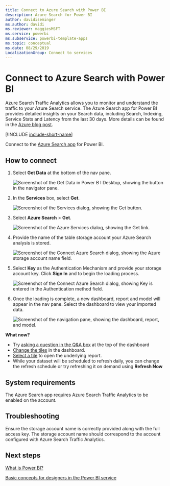 ```yaml
---
title: Connect to Azure Search with Power BI
description: Azure Search for Power BI
author: davidiseminger
ms.author: davidi
ms.reviewer: maggiesMSFT
ms.service: powerbi
ms.subservice: powerbi-template-apps
ms.topic: conceptual
ms.date: 08/29/2019
LocalizationGroup: Connect to services
---
```

# Connect to Azure Search with Power BI
Azure Search Traffic Analytics allows you to monitor and understand the traffic to your Azure Search service. The Azure Search app for Power BI provides detailed insights on your Search data, including Search, Indexing, Service Stats and Latency from the last 30 days. More details can be found in the [Azure blog post](https://azure.microsoft.com/blog/analyzing-your-azure-search-traffic/).

[!INCLUDE [include-short-name](../includes/service-deprecate-content-packs.md)]

Connect to the [Azure Search app](https://app.powerbi.com/getdata/services/azure-search) for Power BI.

## How to connect
1. Select **Get Data** at the bottom of the nav pane.
   
   ![Screenshot of the Get Data in Power B I Desktop, showing the button in the navigator pane.](media/service-connect-to-azure-search/pbi_getdata.png) 
2. In the **Services** box, select **Get**.
   
   ![Screenshot of the Services dialog, showing the Get button.](media/service-connect-to-azure-search/pbi_getservices.png) 
3. Select **Azure Search** \> **Get**.
   
   ![Screenshot of the Azure Services dialog, showing the Get link.](media/service-connect-to-azure-search/azuresearch.png)
4. Provide the name of the table storage account your Azure Search analysis is stored.
   
   ![Screenshot of the Connect Azure Search dialog, showing the Azure storage account name field.](media/service-connect-to-azure-search/params.png)
5. Select **Key** as the Authentication Mechanism and provide your storage account key. Click **Sign In** and to begin the loading process.
   
   ![Screenshot of the Connect Azure Search dialog, showing Key is entered in the Authentication method field.](media/service-connect-to-azure-search/creds.png)
6. Once the loading is complete, a new dashboard, report and model will appear in the nav pane. Select the dashboard to view your imported data.
   
    ![Screenshot of the navigation pane, showing the dashboard, report, and model.](media/service-connect-to-azure-search/dashboard2.png)

**What now?**

* Try [asking a question in the Q&A box](../consumer/end-user-q-and-a.md) at the top of the dashboard
* [Change the tiles](../create-reports/service-dashboard-edit-tile.md) in the dashboard.
* [Select a tile](../consumer/end-user-tiles.md) to open the underlying report.
* While your dataset will be scheduled to refresh daily, you can change the refresh schedule or try refreshing it on demand using **Refresh Now**

## System requirements
The Azure Search app requires Azure Search Traffic Analytics to be enabled on the account.

## Troubleshooting
Ensure the storage account name is correctly provided along with the full access key. The storage account name should correspond to the account configured with Azure Search Traffic Analytics.

## Next steps
[What is Power BI?](../fundamentals/power-bi-overview.md)

[Basic concepts for designers in the Power BI service](../fundamentals/service-basic-concepts.md)
